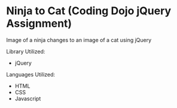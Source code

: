 # Ninja to Cat (Coding Dojo jQuery Assignment)

Image of a ninja changes to an image of a cat using jQuery

Library Utilized:
<ul>
  <li>jQuery</li>
</ul>

Languages Utilized:
<ul>
  <li>HTML</li>
  <li>CSS</li>
  <li>Javascript</li>
</ul>
